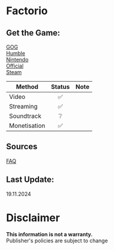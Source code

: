 # Factorio

## Get the Game:
[GOG](https://www.gog.com/game/factorio)  
[Humble](https://www.humblebundle.com/store/factorio)  
[Nintendo](https://www.nintendo.com/store/products/factorio-switch/)  
[Official](https://www.factorio.com/buy)  
[Steam](https://store.steampowered.com/app/427520/)  

|**Method**|**Status**|**Note**|
|---|:---:|---|
|Video|✅||
|Streaming|✅||
|Soundtrack|❔||
|Monetisation|✅||

## Sources
[FAQ](https://factorio.com/support/press-kit)  

## Last Update:
19.11.2024

# Disclaimer
**This information is not a warranty.**  
Publisher's policies are subject to change
